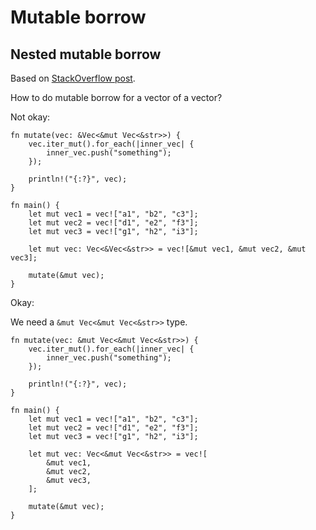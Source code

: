 # Mutable borrow

## Nested mutable borrow

Based on [StackOverflow post](https://stackoverflow.com/questions/72794937/how-to-push-additional-element-to-vecvecstring/72795527#72795527).

How to do mutable borrow for a vector of a vector?

Not okay:

```rust,editable,should_panic
fn mutate(vec: &Vec<&mut Vec<&str>>) {
    vec.iter_mut().for_each(|inner_vec| {
        inner_vec.push("something");
    });

    println!("{:?}", vec);
}

fn main() {
    let mut vec1 = vec!["a1", "b2", "c3"];
    let mut vec2 = vec!["d1", "e2", "f3"];
    let mut vec3 = vec!["g1", "h2", "i3"];

    let mut vec: Vec<&Vec<&str>> = vec![&mut vec1, &mut vec2, &mut vec3];

    mutate(&mut vec);
}
```

Okay:

We need a `&mut Vec<&mut Vec<&str>>` type.

```rust,editable
fn mutate(vec: &mut Vec<&mut Vec<&str>>) {
    vec.iter_mut().for_each(|inner_vec| {
        inner_vec.push("something");
    });

    println!("{:?}", vec);
}

fn main() {
    let mut vec1 = vec!["a1", "b2", "c3"];
    let mut vec2 = vec!["d1", "e2", "f3"];
    let mut vec3 = vec!["g1", "h2", "i3"];

    let mut vec: Vec<&mut Vec<&str>> = vec![
        &mut vec1,
        &mut vec2,
        &mut vec3,
    ];

    mutate(&mut vec);
}
```
